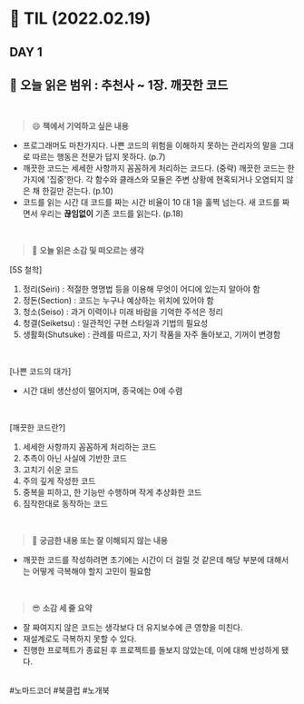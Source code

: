 # :pencil: TIL (2022.02.19)
## DAY 1
:book: 오늘 읽은 범위 : 추천사 ~ 1장. 깨끗한 코드
--- 
<br>

> :smile: **책에서 기억하고 싶은 내용**
 + 프로그래머도 마찬가지다. 나쁜 코드의 위험을 이해하지 못하는 관리자의 말을 그대로 따르는 행동은 전문가 답지 못하다. (p.7)
 + 깨끗한 코드는 세세한 사항까지 꼼꼼하게 처리하는 코드다. (중략) 깨끗한 코드는 한 가지에 '집중'한다. 각 함수와 클래스와 모듈은 주변 상황에 현혹되거나 오염되지 않은 채 한길만 걷는다. (p.10)
 + 코드를 읽는 시간 대 코드를 짜는 시간 비율이 10 대 1을 훌쩍 넘는다. 새 코드를 짜면서 우리는 **끊임없이** 기존 코드를 읽는다. (p.18)

 <br>
 
> :thinking: **오늘 읽은 소감 및 떠오르는 생각**  
 
 [5S 철학]
  1. 정리(Seiri) : 적절한 명명법 등을 이용해 무엇이 어디에 있는지 알아야 함
  2. 정돈(Section) : 코드는 누구나 예상하는 위치에 있어야 함
  3. 청소(Seiso) : 과거 이력이나 미래 바람을 기억한 주석은 정리
  4. 청결(Seiketsu) : 일관적인 구현 스타일과 기법의 필요성
  5. 생활화(Shutsuke) : 관례를 따르고, 자기 작품을 자주 돌아보고, 기꺼이 변경함  
 <br>
 
 [나쁜 코드의 대가]  
   + 시간 대비 생산성이 떨어지며, 종국에는 0에 수렴  
<br>

 [깨끗한 코드란?]
  1. 세세한 사항까지 꼼꼼하게 처리하는 코드
  2. 추측이 아닌 사실에 기반한 코드
  3. 고치기 쉬운 코드
  4. 주의 깊게 작성한 코드
  5. 중복을 피하고, 한 기능만 수행하며 작게 추상화한 코드
  6. 짐작한대로 동작하는 코드
 
 <br>

> :mag_right: **궁금한 내용 또는 잘 이해되지 않는 내용**
 + 깨끗한 코드를 작성하려면 초기에는 시간이 더 걸릴 것 같은데 해당 부분에 대해서는 어떻게 극복해야 할지 고민이 필요함
 
 <br>
 
> :sunglasses: **소감 세 줄 요약**
 + 잘 짜여지지 않은 코드는 생각보다 더 유지보수에 큰 영향을 미친다.
 + 재설계로도 극복하지 못할 수 있다.
 + 진행한 프로젝트가 종료된 후 프로젝트를 돌보지 않았는데, 이에 대해 반성하게 됐다.

 <br>
 #노마드코더 #북클럽 #노개북
